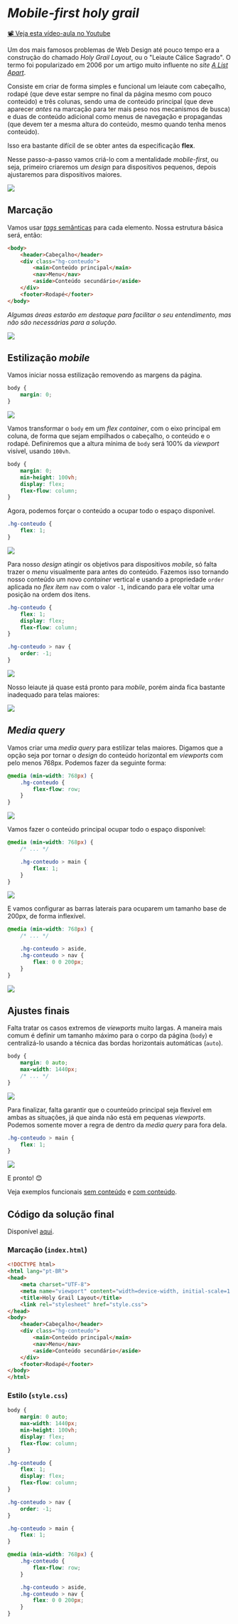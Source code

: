 # _Mobile-first holy grail_

[📽 Veja esta vídeo-aula no Youtube](https://youtu.be/K39Pnhg99Nk)

Um dos mais famosos problemas de Web Design até pouco tempo era a construção do chamado _Holy Grail Layout_, ou o "Leiaute Cálice Sagrado". O termo foi popularizado em 2006 por um artigo muito influente no _site_ [_A List Apart_](https://alistapart.com/article/holygrail/).

Consiste em criar de forma simples e funcional um leiaute com cabeçalho, rodapé (que deve estar sempre no final da página mesmo com pouco conteúdo) e três colunas, sendo uma de conteúdo principal (que deve aparecer _antes_ na marcação para ter mais peso nos mecanismos de busca) e duas de conteúdo adicional como menus de navegação e propagandas (que devem ter a mesma altura do conteúdo, mesmo quando tenha menos conteúdo).

Isso era bastante difícil de se obter antes da especificação **flex**.

Nesse passo-a-passo vamos criá-lo com a mentalidade _mobile-first_, ou seja, primeiro criaremos um _design_ para dispositivos pequenos, depois ajustaremos para dispositivos maiores.

![](000101.png)

## Marcação

Vamos usar [_tags_ semânticas](leiaute.md#elementos-html-sem%C3%A2nticos) para cada elemento. Nossa estrutura básica será, então:

```html
<body>
    <header>Cabeçalho</header>
    <div class="hg-conteudo">
        <main>Conteúdo principal</main>
        <nav>Menu</nav>
        <aside>Conteúdo secundário</aside>
    </div>
    <footer>Rodapé</footer>
</body>
```

_Algumas áreas estarão em destaque para facilitar o seu entendimento, mas não são necessárias para a solução._

![](000090.png)

## Estilização _mobile_

Vamos iniciar nossa estilização removendo as margens da página.

```css
body {
    margin: 0;
}
```

![](000091.png)

Vamos transformar o `body` em um _flex container_, com o eixo principal em coluna, de forma que sejam empilhados o cabeçalho, o conteúdo e o rodapé. Definiremos que a altura mínima de `body` será 100% da _viewport_ visível, usando `100vh`.

```css
body {
    margin: 0;
    min-height: 100vh;
    display: flex;
    flex-flow: column;
}
```

Agora, podemos forçar o conteúdo a ocupar todo o espaço disponível.

```css
.hg-conteudo {
    flex: 1;
}
```

![](000092.png)

Para nosso _design_ atingir os objetivos para dispositivos _mobile_, só falta trazer o _menu_ visualmente para antes do conteúdo. Fazemos isso tornando nosso conteúdo um novo _container_ vertical e usando a propriedade `order` aplicada no _flex item_ `nav` com o valor `-1`, indicando para ele voltar uma posição na ordem dos itens.

```css
.hg-conteudo {
    flex: 1;
    display: flex;
    flex-flow: column;
}

.hg-conteudo > nav {
    order: -1;
}
```

![](000093.png)

Nosso leiaute já quase está pronto para _mobile_, porém ainda fica bastante inadequado para telas maiores:

![](000094.png)

## _Media query_

Vamos criar uma _media query_ para estilizar telas maiores. Digamos que a opção seja por tornar o _design_ do conteúdo horizontal em _viewports_ com pelo menos 768px. Podemos fazer da seguinte forma:

```css
@media (min-width: 768px) {
    .hg-conteudo {
        flex-flow: row;
    }    
}
```

![](000095.gif)

Vamos fazer o conteúdo principal ocupar todo o espaço disponível:

```css
@media (min-width: 768px) {
    /* ... */

    .hg-conteudo > main {
        flex: 1;
    }
}
```

![](000096.gif)

E vamos configurar as barras laterais para ocuparem um tamanho base de 200px, de forma inflexível.

```css
@media (min-width: 768px) {
    /* ... */

    .hg-conteudo > aside,
    .hg-conteudo > nav {
        flex: 0 0 200px;
    }
}
```

![](000097.gif)

## Ajustes finais

Falta tratar os casos extremos de _viewports_ muito largas. A maneira mais comum é definir um tamanho máximo para o corpo da página (`body`) e centralizá-lo usando a técnica das bordas horizontais automáticas (`auto`).

```css
body {
    margin: 0 auto;
    max-width: 1440px;
    /* ... */
}
```

![](000098.gif)

Para finalizar, falta garantir que o counteúdo principal seja flexível em ambas as situações, já que ainda não está em pequenas _viewports_. Podemos somente mover a regra de dentro da _media query_ para fora dela.

```css
.hg-conteudo > main {
    flex: 1;
}
```

![](000102.gif)

E pronto! 😊

Veja exemplos funcionais [sem conteúdo](https://ermogenes.github.io/holy-grail-layout/) e [com conteúdo](https://ermogenes.github.io/holy-grail-layout-preenchido/).

## Código da solução final

Disponível [aqui](https://github.com/ermogenes/holy-grail-layout/).

### Marcação (`index.html`)

```html
<!DOCTYPE html>
<html lang="pt-BR">
<head>
    <meta charset="UTF-8">
    <meta name="viewport" content="width=device-width, initial-scale=1.0">
    <title>Holy Grail Layout</title>
    <link rel="stylesheet" href="style.css">
</head>
<body>
    <header>Cabeçalho</header>
    <div class="hg-conteudo">
        <main>Conteúdo principal</main>
        <nav>Menu</nav>
        <aside>Conteúdo secundário</aside>
    </div>
    <footer>Rodapé</footer>
</body>
</html>
```

### Estilo (`style.css`)

```css
body {
    margin: 0 auto;
    max-width: 1440px;
    min-height: 100vh;
    display: flex;
    flex-flow: column;
}

.hg-conteudo {
    flex: 1;
    display: flex;
    flex-flow: column;
}

.hg-conteudo > nav {
    order: -1;
}

.hg-conteudo > main {
    flex: 1;
}

@media (min-width: 768px) {
    .hg-conteudo {
        flex-flow: row;
    }

    .hg-conteudo > aside,
    .hg-conteudo > nav {
        flex: 0 0 200px;
    }
}
```
